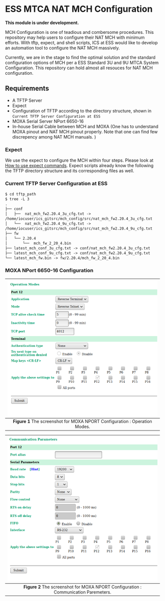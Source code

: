 ESS MTCA NAT MCH Configuration
======

**This module is under development.**

MCH Configuration is one of teadious and combersome procedures. This repository
may help users to configure their NAT MCH with minimum efforts. With tftp, 
expect, and shell scripts, ICS at ESS would like to develop an automation tool
to configure the NAT MCH massively. 

Currently, we are in the stage to find the optimal solution and the standard
configuration options of MCH per a ESS Standard 3U and 9U MTCA System 
Configuration. This repository can hold almost all resouces for NAT MCH
configuration. 

## Requirements

* A TFTP Server 
* Expect 
* Configuration of TFTP according to the directory structure, shown in `Current TFTP Server Configuration at ESS`
* MOXA Serial Server NPort 6650-16
* In-house Serial Cable between MCH and MOXA (One has to understand MOXA pinout and NAT MCH pinout properly. Note that one can find few discrepency among NAT MCH manuals. )

### Expect
We use the expect to configure the MCH within four steps. Please look at
[How to use expect commands](expect/README.md). Expect scripts already know the following the TFTP directory structure and its corresponding files as well.

### Current TFTP Server Configuration at ESS

```
$ cd tftp_path
$ tree -L 3
.
├── conf
│   ├──  nat_mch_fw2.20.4_3u_cfg.txt -> /home/iocuser/ics_gitsrc/mch_config/src/nat_mch_fw2.20.4_3u_cfg.txt
│   └──  nat_mch_fw2.20.4_9u_cfg.txt -> /home/iocuser/ics_gitsrc/mch_config/src/nat_mch_fw2.20.4_9u_cfg.txt
├── fw
│   └── 2.20.4
│       └──  mch_fw_2_20_4.bin
├── latest_mch_conf_3u_cfg.txt -> conf/nat_mch_fw2.20.4_3u_cfg.txt
├── latest_mch_conf_9u_cfg.txt -> conf/nat_mch_fw2.20.4_9u_cfg.txt
└── latest_mch_fw.bin -> fw/2.20.4/mch_fw_2_20_4.bin
```

### MOXA NPort 6650-16 Configuration


|![MOXA1](images/moxa_config_01.png)|
| :---: |
|**Figure 1** The screenshot for MOXA NPORT Configuration : Operation Modes. |


|![MOXA1](images/moxa_config_02.png)|
| :---: |
|**Figure 2** The screenshot for MOXA NPORT Configuration : Communication Paremeters. |

